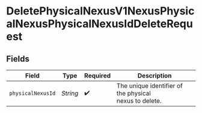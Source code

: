 # DeletePhysicalNexusV1NexusPhysicalNexusPhysicalNexusIdDeleteRequest


## Fields

| Field                                                                                  | Type                                                                                   | Required                                                                               | Description                                                                            |
| -------------------------------------------------------------------------------------- | -------------------------------------------------------------------------------------- | -------------------------------------------------------------------------------------- | -------------------------------------------------------------------------------------- |
| `physicalNexusId`                                                                      | *String*                                                                               | :heavy_check_mark:                                                                     | The unique identifier of the physical<br/>                                nexus to delete. |
